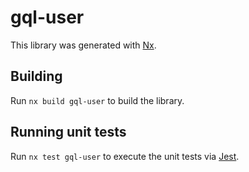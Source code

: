 # gql-user

This library was generated with [Nx](https://nx.dev).

## Building

Run `nx build gql-user` to build the library.

## Running unit tests

Run `nx test gql-user` to execute the unit tests via [Jest](https://jestjs.io).
